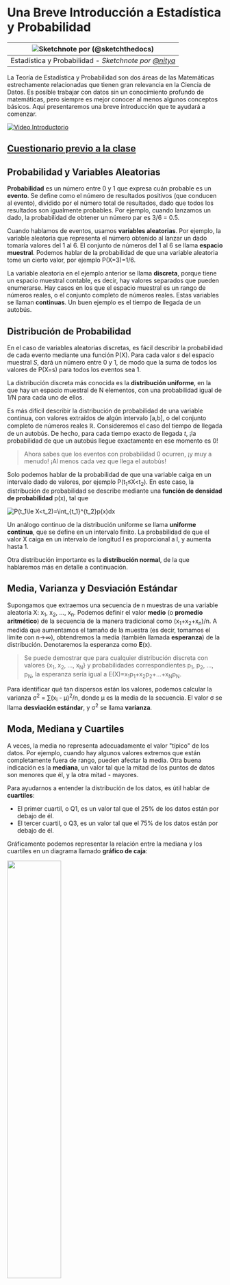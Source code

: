 <!--
CO_OP_TRANSLATOR_METADATA:
{
  "original_hash": "b706a07cfa87ba091cbb91e0aa775600",
  "translation_date": "2025-08-24T00:04:39+00:00",
  "source_file": "1-Introduction/04-stats-and-probability/README.md",
  "language_code": "es"
}
-->
# Una Breve Introducción a Estadística y Probabilidad

|![ Sketchnote por [(@sketchthedocs)](https://sketchthedocs.dev) ](../../sketchnotes/04-Statistics-Probability.png)|
|:---:|
| Estadística y Probabilidad - _Sketchnote por [@nitya](https://twitter.com/nitya)_ |

La Teoría de Estadística y Probabilidad son dos áreas de las Matemáticas estrechamente relacionadas que tienen gran relevancia en la Ciencia de Datos. Es posible trabajar con datos sin un conocimiento profundo de matemáticas, pero siempre es mejor conocer al menos algunos conceptos básicos. Aquí presentaremos una breve introducción que te ayudará a comenzar.

[![Video Introductorio](../../../../1-Introduction/04-stats-and-probability/images/video-prob-and-stats.png)](https://youtu.be/Z5Zy85g4Yjw)

## [Cuestionario previo a la clase](https://purple-hill-04aebfb03.1.azurestaticapps.net/quiz/6)

## Probabilidad y Variables Aleatorias

**Probabilidad** es un número entre 0 y 1 que expresa cuán probable es un **evento**. Se define como el número de resultados positivos (que conducen al evento), dividido por el número total de resultados, dado que todos los resultados son igualmente probables. Por ejemplo, cuando lanzamos un dado, la probabilidad de obtener un número par es 3/6 = 0.5.

Cuando hablamos de eventos, usamos **variables aleatorias**. Por ejemplo, la variable aleatoria que representa el número obtenido al lanzar un dado tomaría valores del 1 al 6. El conjunto de números del 1 al 6 se llama **espacio muestral**. Podemos hablar de la probabilidad de que una variable aleatoria tome un cierto valor, por ejemplo P(X=3)=1/6.

La variable aleatoria en el ejemplo anterior se llama **discreta**, porque tiene un espacio muestral contable, es decir, hay valores separados que pueden enumerarse. Hay casos en los que el espacio muestral es un rango de números reales, o el conjunto completo de números reales. Estas variables se llaman **continuas**. Un buen ejemplo es el tiempo de llegada de un autobús.

## Distribución de Probabilidad

En el caso de variables aleatorias discretas, es fácil describir la probabilidad de cada evento mediante una función P(X). Para cada valor *s* del espacio muestral *S*, dará un número entre 0 y 1, de modo que la suma de todos los valores de P(X=s) para todos los eventos sea 1.

La distribución discreta más conocida es la **distribución uniforme**, en la que hay un espacio muestral de N elementos, con una probabilidad igual de 1/N para cada uno de ellos.

Es más difícil describir la distribución de probabilidad de una variable continua, con valores extraídos de algún intervalo [a,b], o del conjunto completo de números reales ℝ. Consideremos el caso del tiempo de llegada de un autobús. De hecho, para cada tiempo exacto de llegada *t*, ¡la probabilidad de que un autobús llegue exactamente en ese momento es 0!

> Ahora sabes que los eventos con probabilidad 0 ocurren, ¡y muy a menudo! ¡Al menos cada vez que llega el autobús!

Solo podemos hablar de la probabilidad de que una variable caiga en un intervalo dado de valores, por ejemplo P(t<sub>1</sub>≤X<t<sub>2</sub>). En este caso, la distribución de probabilidad se describe mediante una **función de densidad de probabilidad** p(x), tal que

![P(t_1\le X<t_2)=\int_{t_1}^{t_2}p(x)dx](../../../../1-Introduction/04-stats-and-probability/images/probability-density.png)

Un análogo continuo de la distribución uniforme se llama **uniforme continua**, que se define en un intervalo finito. La probabilidad de que el valor X caiga en un intervalo de longitud l es proporcional a l, y aumenta hasta 1.

Otra distribución importante es la **distribución normal**, de la que hablaremos más en detalle a continuación.

## Media, Varianza y Desviación Estándar

Supongamos que extraemos una secuencia de n muestras de una variable aleatoria X: x<sub>1</sub>, x<sub>2</sub>, ..., x<sub>n</sub>. Podemos definir el valor **medio** (o **promedio aritmético**) de la secuencia de la manera tradicional como (x<sub>1</sub>+x<sub>2</sub>+x<sub>n</sub>)/n. A medida que aumentamos el tamaño de la muestra (es decir, tomamos el límite con n→∞), obtendremos la media (también llamada **esperanza**) de la distribución. Denotaremos la esperanza como **E**(x).

> Se puede demostrar que para cualquier distribución discreta con valores {x<sub>1</sub>, x<sub>2</sub>, ..., x<sub>N</sub>} y probabilidades correspondientes p<sub>1</sub>, p<sub>2</sub>, ..., p<sub>N</sub>, la esperanza sería igual a E(X)=x<sub>1</sub>p<sub>1</sub>+x<sub>2</sub>p<sub>2</sub>+...+x<sub>N</sub>p<sub>N</sub>.

Para identificar qué tan dispersos están los valores, podemos calcular la varianza σ<sup>2</sup> = ∑(x<sub>i</sub> - μ)<sup>2</sup>/n, donde μ es la media de la secuencia. El valor σ se llama **desviación estándar**, y σ<sup>2</sup> se llama **varianza**.

## Moda, Mediana y Cuartiles

A veces, la media no representa adecuadamente el valor "típico" de los datos. Por ejemplo, cuando hay algunos valores extremos que están completamente fuera de rango, pueden afectar la media. Otra buena indicación es la **mediana**, un valor tal que la mitad de los puntos de datos son menores que él, y la otra mitad - mayores.

Para ayudarnos a entender la distribución de los datos, es útil hablar de **cuartiles**:

* El primer cuartil, o Q1, es un valor tal que el 25% de los datos están por debajo de él.
* El tercer cuartil, o Q3, es un valor tal que el 75% de los datos están por debajo de él.

Gráficamente podemos representar la relación entre la mediana y los cuartiles en un diagrama llamado **gráfico de caja**:

<img src="images/boxplot_explanation.png" width="50%"/>

Aquí también calculamos el **rango intercuartil** IQR=Q3-Q1, y los llamados **valores atípicos** - valores que están fuera de los límites [Q1-1.5*IQR,Q3+1.5*IQR].

Para una distribución finita que contiene un pequeño número de valores posibles, un buen valor "típico" es el que aparece con mayor frecuencia, llamado **moda**. A menudo se aplica a datos categóricos, como colores. Consideremos una situación en la que tenemos dos grupos de personas: algunos que prefieren fuertemente el rojo, y otros que prefieren el azul. Si codificamos los colores con números, el valor promedio para un color favorito estaría en algún lugar del espectro naranja-verde, lo que no indica la preferencia real de ninguno de los grupos. Sin embargo, la moda sería uno de los colores, o ambos colores, si el número de personas que votan por ellos es igual (en este caso llamamos a la muestra **multimodal**).

## Datos del Mundo Real

Cuando analizamos datos de la vida real, a menudo no son variables aleatorias como tal, en el sentido de que no realizamos experimentos con resultados desconocidos. Por ejemplo, consideremos un equipo de jugadores de béisbol y sus datos corporales, como altura, peso y edad. Esos números no son exactamente aleatorios, pero aún podemos aplicar los mismos conceptos matemáticos. Por ejemplo, una secuencia de pesos de personas puede considerarse como una secuencia de valores extraídos de alguna variable aleatoria. A continuación se muestra la secuencia de pesos de jugadores de béisbol reales de [Major League Baseball](http://mlb.mlb.com/index.jsp), tomada de [este conjunto de datos](http://wiki.stat.ucla.edu/socr/index.php/SOCR_Data_MLB_HeightsWeights) (para tu conveniencia, solo se muestran los primeros 20 valores):

```
[180.0, 215.0, 210.0, 210.0, 188.0, 176.0, 209.0, 200.0, 231.0, 180.0, 188.0, 180.0, 185.0, 160.0, 180.0, 185.0, 197.0, 189.0, 185.0, 219.0]
```

> **Nota**: Para ver el ejemplo de trabajo con este conjunto de datos, echa un vistazo al [notebook asociado](../../../../1-Introduction/04-stats-and-probability/notebook.ipynb). También hay varios desafíos a lo largo de esta lección, y puedes completarlos agregando algo de código a ese notebook. Si no estás seguro de cómo operar con datos, no te preocupes: volveremos a trabajar con datos usando Python más adelante. Si no sabes cómo ejecutar código en Jupyter Notebook, consulta [este artículo](https://soshnikov.com/education/how-to-execute-notebooks-from-github/).

Aquí está el gráfico de caja que muestra la media, mediana y cuartiles de nuestros datos:

![Gráfico de Caja de Peso](../../../../1-Introduction/04-stats-and-probability/images/weight-boxplot.png)

Dado que nuestros datos contienen información sobre diferentes **roles** de jugadores, también podemos hacer el gráfico de caja por rol, lo que nos permitirá tener una idea de cómo los valores de los parámetros difieren según los roles. Esta vez consideraremos la altura:

![Gráfico de Caja por Rol](../../../../1-Introduction/04-stats-and-probability/images/boxplot_byrole.png)

Este diagrama sugiere que, en promedio, la altura de los jugadores de primera base es mayor que la altura de los jugadores de segunda base. Más adelante en esta lección aprenderemos cómo podemos probar esta hipótesis de manera más formal y cómo demostrar que nuestros datos son estadísticamente significativos para mostrar esto.

> Al trabajar con datos del mundo real, asumimos que todos los puntos de datos son muestras extraídas de alguna distribución de probabilidad. Esta suposición nos permite aplicar técnicas de aprendizaje automático y construir modelos predictivos funcionales.

Para ver cuál es la distribución de nuestros datos, podemos graficar un **histograma**. El eje X contendrá un número de diferentes intervalos de peso (los llamados **bins**), y el eje vertical mostrará el número de veces que nuestra muestra de variable aleatoria estuvo dentro de un intervalo dado.

![Histograma de datos del mundo real](../../../../1-Introduction/04-stats-and-probability/images/weight-histogram.png)

En este histograma puedes ver que todos los valores están centrados alrededor de cierto peso promedio, y cuanto más nos alejamos de ese peso, menos frecuentemente se encuentran pesos de ese valor. Es decir, es muy improbable que el peso de un jugador de béisbol sea muy diferente del peso promedio. La varianza de los pesos muestra la medida en que los pesos tienden a diferir del promedio.

> Si tomamos los pesos de otras personas, no de la liga de béisbol, es probable que la distribución sea diferente. Sin embargo, la forma de la distribución será la misma, pero el promedio y la varianza cambiarán. Por lo tanto, si entrenamos nuestro modelo con jugadores de béisbol, es probable que dé resultados incorrectos cuando se aplique a estudiantes de una universidad, porque la distribución subyacente es diferente.

## Distribución Normal

La distribución de pesos que hemos visto anteriormente es muy típica, y muchas mediciones del mundo real siguen el mismo tipo de distribución, pero con diferentes promedios y varianzas. Esta distribución se llama **distribución normal**, y juega un papel muy importante en estadística.

Usar la distribución normal es una forma correcta de generar pesos aleatorios de posibles jugadores de béisbol. Una vez que conocemos el peso promedio `mean` y la desviación estándar `std`, podemos generar 1000 muestras de peso de la siguiente manera:
```python
samples = np.random.normal(mean,std,1000)
``` 

Si graficamos el histograma de las muestras generadas, veremos una imagen muy similar a la mostrada anteriormente. Y si aumentamos el número de muestras y el número de bins, podemos generar una imagen de una distribución normal más cercana al ideal:

![Distribución Normal con media=0 y desviación estándar=1](../../../../1-Introduction/04-stats-and-probability/images/normal-histogram.png)

*Distribución Normal con media=0 y desviación estándar=1*

## Intervalos de Confianza

Cuando hablamos de los pesos de los jugadores de béisbol, asumimos que existe cierta **variable aleatoria W** que corresponde a la distribución de probabilidad ideal de los pesos de todos los jugadores de béisbol (la llamada **población**). Nuestra secuencia de pesos corresponde a un subconjunto de todos los jugadores de béisbol que llamamos **muestra**. Una pregunta interesante es, ¿podemos conocer los parámetros de la distribución de W, es decir, la media y la varianza de la población?

La respuesta más sencilla sería calcular la media y la varianza de nuestra muestra. Sin embargo, podría suceder que nuestra muestra aleatoria no represente con precisión a la población completa. Por lo tanto, tiene sentido hablar de **intervalos de confianza**.
> **El intervalo de confianza** es la estimación del valor medio verdadero de la población dado nuestro muestra, que es precisa con una cierta probabilidad (o **nivel de confianza**).
Supongamos que tenemos una muestra X<sub>1</sub>, ..., X<sub>n</sub> de nuestra distribución. Cada vez que tomamos una muestra de nuestra distribución, obtendremos un valor medio diferente μ. Por lo tanto, μ puede considerarse una variable aleatoria. Un **intervalo de confianza** con confianza p es un par de valores (L<sub>p</sub>,R<sub>p</sub>), tal que **P**(L<sub>p</sub>≤μ≤R<sub>p</sub>) = p, es decir, la probabilidad de que el valor medio medido caiga dentro del intervalo es igual a p.

Va más allá de nuestra breve introducción discutir en detalle cómo se calculan esos intervalos de confianza. Se pueden encontrar más detalles [en Wikipedia](https://en.wikipedia.org/wiki/Confidence_interval). En resumen, definimos la distribución de la media de la muestra calculada en relación con la media verdadera de la población, lo que se llama **distribución t de Student**.

> **Dato interesante**: La distribución t de Student lleva ese nombre en honor al matemático William Sealy Gosset, quien publicó su artículo bajo el seudónimo "Student". Trabajaba en la cervecería Guinness y, según una de las versiones, su empleador no quería que el público supiera que utilizaban pruebas estadísticas para determinar la calidad de las materias primas.

Si queremos estimar la media μ de nuestra población con confianza p, necesitamos tomar el *percentil (1-p)/2* de una distribución t de Student A, que puede obtenerse de tablas o calcularse usando algunas funciones integradas de software estadístico (por ejemplo, Python, R, etc.). Entonces, el intervalo para μ sería dado por X±A*D/√n, donde X es la media obtenida de la muestra y D es la desviación estándar.

> **Nota**: También omitimos la discusión de un concepto importante de [grados de libertad](https://en.wikipedia.org/wiki/Degrees_of_freedom_(statistics)), que es relevante en relación con la distribución t de Student. Puedes consultar libros más completos sobre estadística para entender este concepto en profundidad.

Un ejemplo de cálculo de intervalos de confianza para pesos y alturas se encuentra en los [notebooks adjuntos](../../../../1-Introduction/04-stats-and-probability/notebook.ipynb).

| p    | Media del peso |
|------|----------------|
| 0.85 | 201.73±0.94    |
| 0.90 | 201.73±1.08    |
| 0.95 | 201.73±1.28    |

Observa que cuanto mayor es la probabilidad de confianza, más amplio es el intervalo de confianza.

## Pruebas de hipótesis

En nuestro conjunto de datos de jugadores de béisbol, hay diferentes roles de jugadores, que se pueden resumir a continuación (consulta el [notebook adjunto](../../../../1-Introduction/04-stats-and-probability/notebook.ipynb) para ver cómo se puede calcular esta tabla):

| Rol                | Altura     | Peso       | Cantidad |
|--------------------|------------|------------|----------|
| Catcher            | 72.723684  | 204.328947 | 76       |
| Designated_Hitter  | 74.222222  | 220.888889 | 18       |
| First_Baseman      | 74.000000  | 213.109091 | 55       |
| Outfielder         | 73.010309  | 199.113402 | 194      |
| Relief_Pitcher     | 74.374603  | 203.517460 | 315      |
| Second_Baseman     | 71.362069  | 184.344828 | 58       |
| Shortstop          | 71.903846  | 182.923077 | 52       |
| Starting_Pitcher   | 74.719457  | 205.163636 | 221      |
| Third_Baseman      | 73.044444  | 200.955556 | 45       |

Podemos notar que la altura media de los primera base es mayor que la de los segunda base. Por lo tanto, podríamos estar tentados a concluir que **los primera base son más altos que los segunda base**.

> Esta afirmación se llama **una hipótesis**, porque no sabemos si el hecho es realmente cierto o no.

Sin embargo, no siempre es obvio si podemos llegar a esta conclusión. Por la discusión anterior, sabemos que cada media tiene un intervalo de confianza asociado, y por lo tanto esta diferencia podría ser solo un error estadístico. Necesitamos una forma más formal de probar nuestra hipótesis.

Calculemos los intervalos de confianza por separado para las alturas de los primera y segunda base:

| Confianza | Primera base   | Segunda base   |
|-----------|----------------|----------------|
| 0.85      | 73.62..74.38   | 71.04..71.69   |
| 0.90      | 73.56..74.44   | 70.99..71.73   |
| 0.95      | 73.47..74.53   | 70.92..71.81   |

Podemos ver que en ningún nivel de confianza los intervalos se superponen. Esto prueba nuestra hipótesis de que los primera base son más altos que los segunda base.

Más formalmente, el problema que estamos resolviendo es ver si **dos distribuciones de probabilidad son iguales**, o al menos tienen los mismos parámetros. Dependiendo de la distribución, necesitamos usar diferentes pruebas para ello. Si sabemos que nuestras distribuciones son normales, podemos aplicar el **[t-test de Student](https://en.wikipedia.org/wiki/Student%27s_t-test)**.

En el t-test de Student, calculamos el llamado **valor t**, que indica la diferencia entre las medias, teniendo en cuenta la varianza. Se ha demostrado que el valor t sigue la **distribución t de Student**, lo que nos permite obtener el valor umbral para un nivel de confianza **p** dado (esto puede calcularse o consultarse en tablas numéricas). Luego comparamos el valor t con este umbral para aprobar o rechazar la hipótesis.

En Python, podemos usar el paquete **SciPy**, que incluye la función `ttest_ind` (además de muchas otras funciones estadísticas útiles). Esta función calcula el valor t por nosotros y también realiza la búsqueda inversa del valor p de confianza, de modo que solo necesitamos observar la confianza para sacar una conclusión.

Por ejemplo, nuestra comparación entre las alturas de los primera y segunda base nos da los siguientes resultados: 
```python
from scipy.stats import ttest_ind

tval, pval = ttest_ind(df.loc[df['Role']=='First_Baseman',['Height']], df.loc[df['Role']=='Designated_Hitter',['Height']],equal_var=False)
print(f"T-value = {tval[0]:.2f}\nP-value: {pval[0]}")
```
```
T-value = 7.65
P-value: 9.137321189738925e-12
```
En nuestro caso, el valor p es muy bajo, lo que significa que hay una fuerte evidencia que respalda que los primera base son más altos.

También hay otros tipos de hipótesis que podríamos querer probar, por ejemplo:
* Probar que una muestra dada sigue alguna distribución. En nuestro caso, hemos asumido que las alturas están distribuidas normalmente, pero eso necesita una verificación estadística formal.
* Probar que el valor medio de una muestra corresponde a un valor predefinido.
* Comparar las medias de varias muestras (por ejemplo, cuál es la diferencia en los niveles de felicidad entre diferentes grupos de edad).

## Ley de los grandes números y teorema central del límite

Una de las razones por las que la distribución normal es tan importante es el llamado **teorema central del límite**. Supongamos que tenemos una gran muestra de N valores independientes X<sub>1</sub>, ..., X<sub>N</sub>, muestreados de cualquier distribución con media μ y varianza σ<sup>2</sup>. Entonces, para un N suficientemente grande (en otras palabras, cuando N→∞), la media Σ<sub>i</sub>X<sub>i</sub> estará distribuida normalmente, con media μ y varianza σ<sup>2</sup>/N.

> Otra forma de interpretar el teorema central del límite es decir que, independientemente de la distribución, cuando calculas la media de una suma de valores de cualquier variable aleatoria, terminas con una distribución normal.

Del teorema central del límite también se deduce que, cuando N→∞, la probabilidad de que la media de la muestra sea igual a μ se convierte en 1. Esto se conoce como **la ley de los grandes números**.

## Covarianza y correlación

Una de las cosas que hace la ciencia de datos es encontrar relaciones entre datos. Decimos que dos secuencias **correlacionan** cuando exhiben un comportamiento similar al mismo tiempo, es decir, ambas suben/bajan simultáneamente, o una sube cuando la otra baja y viceversa. En otras palabras, parece haber alguna relación entre las dos secuencias.

> La correlación no necesariamente indica una relación causal entre dos secuencias; a veces ambas variables pueden depender de una causa externa, o puede ser pura casualidad que las dos secuencias correlacionen. Sin embargo, una fuerte correlación matemática es una buena indicación de que dos variables están de alguna manera conectadas.

Matemáticamente, el concepto principal que muestra la relación entre dos variables aleatorias es la **covarianza**, que se calcula así: Cov(X,Y) = **E**\[(X-**E**(X))(Y-**E**(Y))\]. Calculamos la desviación de ambas variables respecto a sus valores medios, y luego el producto de esas desviaciones. Si ambas variables se desvían juntas, el producto será siempre un valor positivo, lo que sumará una covarianza positiva. Si ambas variables se desvían de forma desincronizada (es decir, una cae por debajo del promedio cuando la otra sube por encima del promedio), siempre obtendremos números negativos, que sumarán una covarianza negativa. Si las desviaciones no son dependientes, sumarán aproximadamente cero.

El valor absoluto de la covarianza no nos dice mucho sobre cuán grande es la correlación, porque depende de la magnitud de los valores reales. Para normalizarlo, podemos dividir la covarianza por la desviación estándar de ambas variables, para obtener la **correlación**. Lo bueno es que la correlación siempre está en el rango de [-1,1], donde 1 indica una fuerte correlación positiva entre los valores, -1 una fuerte correlación negativa, y 0 ninguna correlación en absoluto (las variables son independientes).

**Ejemplo**: Podemos calcular la correlación entre los pesos y las alturas de los jugadores de béisbol del conjunto de datos mencionado anteriormente:
```python
print(np.corrcoef(weights,heights))
```
Como resultado, obtenemos una **matriz de correlación** como esta:
```
array([[1.        , 0.52959196],
       [0.52959196, 1.        ]])
```

> La matriz de correlación C puede calcularse para cualquier número de secuencias de entrada S<sub>1</sub>, ..., S<sub>n</sub>. El valor de C<sub>ij</sub> es la correlación entre S<sub>i</sub> y S<sub>j</sub>, y los elementos diagonales siempre son 1 (que también es la autocorrelación de S<sub>i</sub>).

En nuestro caso, el valor 0.53 indica que hay cierta correlación entre el peso y la altura de una persona. También podemos hacer un diagrama de dispersión de un valor contra el otro para ver la relación visualmente:

![Relación entre peso y altura](../../../../1-Introduction/04-stats-and-probability/images/weight-height-relationship.png)

> Más ejemplos de correlación y covarianza se pueden encontrar en el [notebook adjunto](../../../../1-Introduction/04-stats-and-probability/notebook.ipynb).

## Conclusión

En esta sección, hemos aprendido:

* Propiedades estadísticas básicas de los datos, como media, varianza, moda y cuartiles.
* Diferentes distribuciones de variables aleatorias, incluida la distribución normal.
* Cómo encontrar la correlación entre diferentes propiedades.
* Cómo usar un aparato matemático y estadístico sólido para probar algunas hipótesis.
* Cómo calcular intervalos de confianza para una variable aleatoria dada una muestra de datos.

Aunque esta no es una lista exhaustiva de temas que existen dentro de la probabilidad y la estadística, debería ser suficiente para darte un buen comienzo en este curso.

## 🚀 Desafío

Usa el código de ejemplo en el notebook para probar otras hipótesis como: 
1. Los primera base son mayores que los segunda base.
2. Los primera base son más altos que los tercera base.
3. Los shortstops son más altos que los segunda base.

## [Cuestionario posterior a la lección](https://purple-hill-04aebfb03.1.azurestaticapps.net/quiz/7)

## Revisión y autoestudio

La probabilidad y la estadística son temas tan amplios que merecen su propio curso. Si estás interesado en profundizar en la teoría, puedes continuar leyendo algunos de los siguientes libros:

1. [Carlos Fernandez-Granda](https://cims.nyu.edu/~cfgranda/) de la Universidad de Nueva York tiene excelentes notas de clase [Probability and Statistics for Data Science](https://cims.nyu.edu/~cfgranda/pages/stuff/probability_stats_for_DS.pdf) (disponibles en línea).
1. [Peter y Andrew Bruce. Practical Statistics for Data Scientists.](https://www.oreilly.com/library/view/practical-statistics-for/9781491952955/) [[código de ejemplo en R](https://github.com/andrewgbruce/statistics-for-data-scientists)].
1. [James D. Miller. Statistics for Data Science](https://www.packtpub.com/product/statistics-for-data-science/9781788290678) [[código de ejemplo en R](https://github.com/PacktPublishing/Statistics-for-Data-Science)].

## Tarea

[Pequeño estudio sobre diabetes](assignment.md)

## Créditos

Esta lección ha sido creada con ♥️ por [Dmitry Soshnikov](http://soshnikov.com)

**Descargo de responsabilidad**:  
Este documento ha sido traducido utilizando el servicio de traducción automática [Co-op Translator](https://github.com/Azure/co-op-translator). Aunque nos esforzamos por garantizar la precisión, tenga en cuenta que las traducciones automatizadas pueden contener errores o imprecisiones. El documento original en su idioma nativo debe considerarse como la fuente autorizada. Para información crítica, se recomienda una traducción profesional realizada por humanos. No nos hacemos responsables de malentendidos o interpretaciones erróneas que puedan surgir del uso de esta traducción.